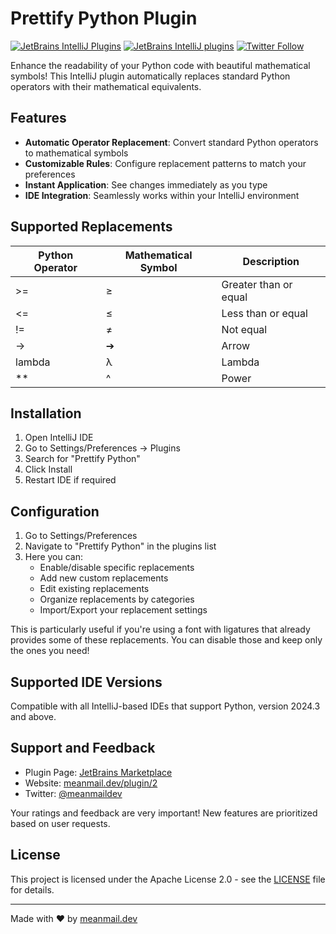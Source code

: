 # Prettify Python Plugin

[![JetBrains IntelliJ Plugins](https://img.shields.io/jetbrains/plugin/r/stars/12017?label=JetBrans%20Marketplace)](https://plugins.jetbrains.com/plugin/12017)
[![JetBrains IntelliJ plugins](https://img.shields.io/jetbrains/plugin/d/12017)](https://plugins.jetbrains.com/plugin/12017)
[![Twitter Follow](https://img.shields.io/twitter/follow/meanmaildev?style=plastic)](https://twitter.com/meanmaildev)

Enhance the readability of your Python code with beautiful mathematical symbols! This IntelliJ plugin automatically replaces standard Python operators with their mathematical equivalents.

## Features

- **Automatic Operator Replacement**: Convert standard Python operators to mathematical symbols
- **Customizable Rules**: Configure replacement patterns to match your preferences
- **Instant Application**: See changes immediately as you type
- **IDE Integration**: Seamlessly works within your IntelliJ environment

## Supported Replacements

| Python Operator | Mathematical Symbol | Description |
|----------------|---------------------|-------------|
| >= | ≥ | Greater than or equal |
| <= | ≤ | Less than or equal |
| != | ≠ | Not equal |
| -> | ➔ | Arrow |
| lambda | λ | Lambda |
| ** | ^ | Power |

## Installation

1. Open IntelliJ IDE
2. Go to Settings/Preferences → Plugins
3. Search for "Prettify Python"
4. Click Install
5. Restart IDE if required

## Configuration

1. Go to Settings/Preferences
2. Navigate to "Prettify Python" in the plugins list
3. Here you can:
   - Enable/disable specific replacements
   - Add new custom replacements
   - Edit existing replacements
   - Organize replacements by categories
   - Import/Export your replacement settings

This is particularly useful if you're using a font with ligatures that already provides some of these replacements. You can disable those and keep only the ones you need!

## Supported IDE Versions

Compatible with all IntelliJ-based IDEs that support Python, version 2024.3 and above.

## Support and Feedback

- Plugin Page: [JetBrains Marketplace](https://plugins.jetbrains.com/plugin/12017)
- Website: [meanmail.dev/plugin/2](https://meanmail.dev/plugin/2)
- Twitter: [@meanmaildev](https://twitter.com/meanmaildev)

Your ratings and feedback are very important! New features are prioritized based on user requests.

## License

This project is licensed under the Apache License 2.0 - see the [LICENSE](LICENSE) file for details.

---

Made with ❤️ by [meanmail.dev](https://meanmail.dev)
